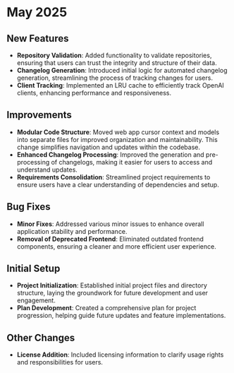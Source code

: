 # May 2025

## New Features
- **Repository Validation**: Added functionality to validate repositories, ensuring that users can trust the integrity and structure of their data.
- **Changelog Generation**: Introduced initial logic for automated changelog generation, streamlining the process of tracking changes for users.
- **Client Tracking**: Implemented an LRU cache to efficiently track OpenAI clients, enhancing performance and responsiveness.

## Improvements
- **Modular Code Structure**: Moved web app cursor context and models into separate files for improved organization and maintainability. This change simplifies navigation and updates within the codebase.
- **Enhanced Changelog Processing**: Improved the generation and pre-processing of changelogs, making it easier for users to access and understand updates.
- **Requirements Consolidation**: Streamlined project requirements to ensure users have a clear understanding of dependencies and setup.

## Bug Fixes
- **Minor Fixes**: Addressed various minor issues to enhance overall application stability and performance.
- **Removal of Deprecated Frontend**: Eliminated outdated frontend components, ensuring a cleaner and more efficient user experience.

## Initial Setup
- **Project Initialization**: Established initial project files and directory structure, laying the groundwork for future development and user engagement.
- **Plan Development**: Created a comprehensive plan for project progression, helping guide future updates and feature implementations.

## Other Changes
- **License Addition**: Included licensing information to clarify usage rights and responsibilities for users.